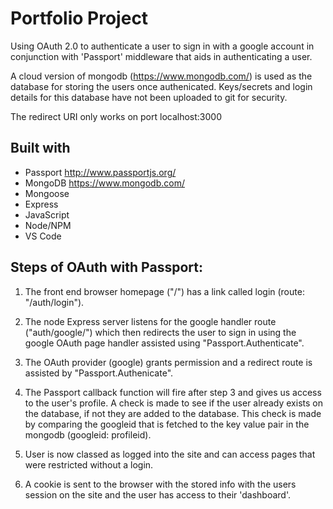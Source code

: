 # Portfolio Project 

Using OAuth 2.0 to authenticate a user to sign in with a google account in conjunction with 'Passport' middleware that aids in authenticating a user.

A cloud version of mongodb (https://www.mongodb.com/) is used as the database for storing the users once authenicated. Keys/secrets and login details for this database have not been uploaded to git for security.

The redirect URI only works on port localhost:3000

## Built with

* Passport http://www.passportjs.org/
* MongoDB https://www.mongodb.com/
* Mongoose
* Express
* JavaScript
* Node/NPM
* VS Code

## Steps of OAuth with Passport:

1. The front end browser homepage ("/") has a link called login (route: "/auth/login").

2. The node Express server listens for the google handler route ("auth/google/") which then redirects the user to sign
in using the google OAuth page handler assisted using "Passport.Authenticate".

3. The OAuth provider (google) grants permission and a redirect route is assisted by "Passport.Authenicate".

4. The Passport callback function will fire after step 3 and gives us access to the user's profile. A check is made to see if the user already exists on the database, if not they are added to the database. This check is made by comparing the googleid that is fetched to the key value pair in the mongodb (googleid: profileid).

5. User is now classed as logged into the site and can access pages that were restricted without a login.

6. A cookie is sent to the browser with the stored info with the users session on the site and the user has access to their 'dashboard'.

